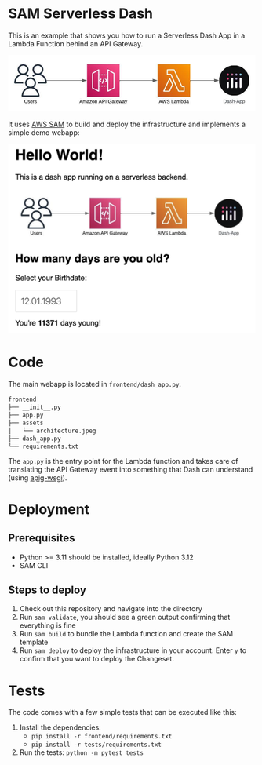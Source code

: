 # SAM Serverless Dash

This is an example that shows you how to run a Serverless Dash App in a Lambda Function behind an API Gateway.

![Architecture Diagram](frontend/assets/architecture.jpeg)

It uses [AWS SAM](https://aws.amazon.com/serverless/sam/) to build and deploy the infrastructure and implements a simple demo webapp:

![Webapp Screenshot](screenshot.png)

# Code

The main webapp is located in `frontend/dash_app.py`.

```text
frontend
├── __init__.py
├── app.py
├── assets
│   └── architecture.jpeg
├── dash_app.py
└── requirements.txt
```

The `app.py` is the entry point for the Lambda function and takes care of translating the API Gateway event into something that Dash can understand (using [apig-wsgi](https://pypi.org/project/apig-wsgi/)).

# Deployment

## Prerequisites

- Python >= 3.11 should be installed, ideally Python 3.12
- SAM CLI

## Steps to deploy

1. Check out this repository and navigate into the directory
1. Run `sam validate`, you should see a green output confirming that everything is fine
1. Run `sam build` to bundle the Lambda function and create the SAM template
1. Run `sam deploy` to deploy the infrastructure in your account. Enter `y` to confirm that you want to deploy the Changeset.

# Tests

The code comes with a few simple tests that can be executed like this:

1. Install the dependencies:
    - `pip install -r frontend/requirements.txt`
    - `pip install -r tests/requirements.txt`
1. Run the tests: `python -m pytest tests`